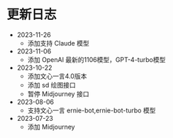 # 更新日志

- 2023-11-26
  - 添加支持 Claude 模型
- 2023-11-06
  - 添加 OpenAI 最新的1106模型，GPT-4-turbo模型
- 2023-10-22
    - 添加文心一言4.0版本
    - 添加 sd 绘图接口
    - 暂停 Midjourney 接口
- 2023-08-06
    - 支持文心一言 ernie-bot,ernie-bot-turbo 模型
- 2023-07-23
    - 添加 Midjourney 